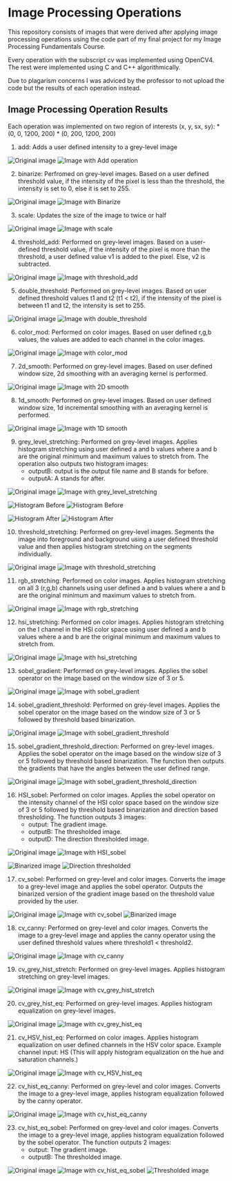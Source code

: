 # Image Processing Operations

This repository consists of images that were derived after applying image processing operations using the code part of my final project for my Image Processing Fundamentals Course.

Every operation with the subscript cv was implemented using OpenCV4. The rest were implemented using C and C++ algorithmically.

Due to plagarism concerns I was adviced by the professor to not upload the code but the results of each operation instead. 

## Image Processing Operation Results

Each operation was implemented on two region of interests (x, y, sx, sy):
	* (0, 0, 1200, 200)
	* (0, 200, 1200, 200)

1. add: Adds a user defined intensity to a grey-level image

![Original image](images/mars.jpg) ![Image with Add operation](images/add.jpg)

2. binarize: Perfromed on grey-level images. Based on a user defined threshold value, if the intensity of the pixel is less than the threshold, the intensity is set to 0, else it is set to 255.

![Original image](images/mars.jpg) ![Image with Binarize](images/binarize.jpg)

3. scale: Updates the size of the image to twice or half

![Original image](images/mars.jpg) ![Image with scale](images/scale.jpg)

4. threshold_add: Performed on grey-level images. Based on a user-defined threshold value, if the intensity of the pixel is more than the threshold, a user defined value v1 is added to the pixel. Else, v2 is subtracted.

![Original image](images/mars.jpg) ![Image with threshold_add](images/threshold_add.jpg)

5. double_threshold: Performed on grey-level images. Based on user defined threshold values t1 and t2 (t1 < t2), if the intensity of the pixel is between t1 and t2, the intensity is set to 255. 

![Original image](images/mars.jpg) ![Image with double_threshold](images/double_threshold.jpg)

6. color_mod: Performed on color images. Based on user defined r,g,b values, the values are added to each channel in the color images.

![Original image](images/mars.jpg) ![Image with color_mod](images/color_mod.jpg)

7. 2d_smooth: Performed on grey-level images. Based on user defined window size, 2d smoothing with an averaging kernel is performed.

![Original image](images/mars.jpg) ![Image with 2D smooth](images/2d_smooth.jpg)

8. 1d_smooth: Performed on grey-level images. Based on user defined window size, 1d incremental smoothing with an averaging kernel is performed.

![Original image](images/mars.jpg) ![Image with 1D smooth](images/1d_smooth.jpg)

9. grey_level_stretching: Performed on grey-level images. Applies histogram stretching using user defined a and b values where a and b are the original minimum and maximum values to stretch from. 
The operation also outputs two histogram images: 
	* outputB: output is the output file name and B stands for before. 
	* outputA: A stands for after. 

![Original image](images/mars.jpg) ![Image with grey_level_stretching](images/grey_level_stretching.jpg)

![Histogram Before](images/grey_level_stretchingB0.jpg) ![Histogram Before](images/grey_level_stretchingB1.jpg)

![Histogram After](images/grey_level_stretchingA0.jpg) ![Histogram After](images/grey_level_stretchingA1.jpg) 

10. threshold_stretching: Performed on grey-level images. Segments the image into foreground and background using a user defined threshold value and then applies histogram stretching on the segments individually.

![Original image](images/mars.jpg) ![Image with threshold_stretching](images/threshold_stretching.jpg)

11. rgb_stretching: Performed on color images. Applies histogram stretching on all 3 (r,g,b) channels using user defined a and b values where a and b are the original minimum and maximum values to stretch from. 

![Original image](images/mars.jpg) ![Image with rgb_stretching](images/rgb_stretching.jpg)

12. hsi_stretching: Performed on color images. Applies histogram stretching on the I channel in the HSI color space using user defined a and b values where a and b are the original minimum and maximum values to stretch from.

![Original image](images/mars.jpg) ![Image with hsi_stretching](images/hsi_stretching.jpg)

13. sobel_gradient: Performed on grey-level images. Applies the sobel operator on the image based on the window size of 3 or 5.

![Original image](images/mars.jpg) ![Image with sobel_gradient](images/sobel_gradient.jpg)

14. sobel_gradient_threshold: Performed on grey-level images. Applies the sobel operator on the image based on the window size of 3 or 5 followed by threshold based binarization.

![Original image](images/mars.jpg) ![Image with sobel_gradient_threshold](images/sobel_gradient_threshold.jpg)

15. sobel_gradient_threshold_direction: Performed on grey-level images. Applies the sobel operator on the image based on the window size of 3 or 5 followed by threshold based binarization. The function then outputs the gradients that have the angles between the user defined range.

![Original image](images/mars.jpg) ![Image with sobel_gradient_threshold_direction](images/sobel_gradient_threshold_direction.jpg)

16. HSI_sobel: Performed on color images. Applies the sobel operator on the intensity channel of the HSI color space based on the window size of 3 or 5 followed by threshold based binarization and direction based thresholding. 
The function outputs 3 images:
	* output: The gradient image.
	* outputB: The thresholded image.
	* outputD: The direction thresholded image.

![Original image](images/mars.jpg) ![Image with HSI_sobel](images/HSI_sobel.jpg)

![Binarized image](images/HSI_sobel_B.jpg) ![Direction thresholded](images/HSI_sobel_D.jpg)

17. cv_sobel: Performed on grey-level and color images. Converts the image to a grey-level image and applies the sobel operator. Outputs the binarized version of the gradient image based on the threshold value provided by the user.

![Original image](images/mars.jpg) ![Image with cv_sobel](images/cv_sobel.jpg) ![Binarized image](images/cv_sobel_B.jpg)

18. cv_canny: Performed on grey-level and color images. Converts the image to a grey-level image and applies the canny operator using the user defined threshold values where threshold1 < threshold2.

![Original image](images/mars.jpg) ![Image with cv_canny](images/cv_canny.jpg)

19. cv_grey_hist_stretch: Performed on grey-level images. Applies histogram stretching on grey-level images.

![Original image](images/mars.jpg) ![Image with cv_grey_hist_stretch](images/cv_grey_hist_stretch.jpg)

20. cv_grey_hist_eq: Performed on grey-level images. Applies histogram equalization on grey-level images.

![Original image](images/mars.jpg) ![Image with cv_grey_hist_eq](images/cv_grey_hist_eq.jpg)

21. cv_HSV_hist_eq: Performed on color images. Applies histogram equalization on user defined channels in the HSV color space. 
Example channel input: HS (This will apply histogram equalization on the hue and saturation channels.)

![Original image](images/mars.jpg) ![Image with cv_HSV_hist_eq](images/cv_HSV_hist_eq.jpg)

22. cv_hist_eq_canny: Performed on grey-level and color images. Converts the image to a grey-level image, applies histogram equalization followed by the canny operator.

![Original image](images/mars.jpg) ![Image with cv_hist_eq_canny](images/cv_hist_eq_canny.jpg)

23. cv_hist_eq_sobel: Performed on grey-level and color images. Converts the image to a grey-level image, applies histogram equalization followed by the sobel operator.
The function outputs 2 images:
	* output: The gradient image.
	* outputB: The thresholded image.

![Original image](images/mars.jpg) ![Image with cv_hist_eq_sobel](images/cv_hist_eq_sobel.jpg) ![Thresholded image](images/cv_hist_eq_sobel_B.jpg)
